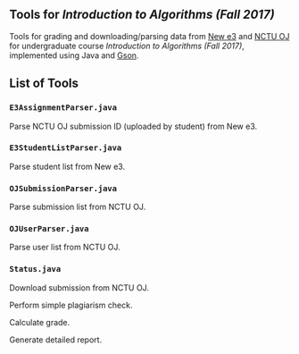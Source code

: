 ## Tools for *Introduction to Algorithms (Fall 2017)*
Tools for grading and downloading/parsing data from [New e3](https://e3new.nctu.edu.tw/) and [NCTU OJ](https://oj.nctu.edu.tw/) for undergraduate course *Introduction to Algorithms (Fall 2017)*, implemented using Java and [Gson](https://github.com/google/gson).

## List of Tools
### `E3AssignmentParser.java`
Parse NCTU OJ submission ID (uploaded by student) from New e3.

### `E3StudentListParser.java`
Parse student list from New e3.

### `OJSubmissionParser.java`
Parse submission list from NCTU OJ.

### `OJUserParser.java`
Parse user list from NCTU OJ.

### `Status.java`
Download submission from NCTU OJ.

Perform simple plagiarism check.

Calculate grade.

Generate detailed report.
